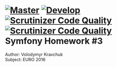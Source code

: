 [![Master](https://travis-ci.org/PulsarV/Symfony_HW3.svg?branch=master)](https://travis-ci.org/PulsarV/Symfony_HW3) [![Develop](https://travis-ci.org/PulsarV/Symfony_HW3.svg?branch=develop)](https://travis-ci.org/PulsarV/Symfony_HW3) [![Scrutinizer Code Quality](https://scrutinizer-ci.com/g/PulsarV/Symfony_HW3/badges/quality-score.png?b=master)](https://scrutinizer-ci.com/g/PulsarV/Symfony_HW3/?branch=master) [![Scrutinizer Code Quality](https://scrutinizer-ci.com/g/PulsarV/Symfony_HW3/badges/quality-score.png?b=develop)](https://scrutinizer-ci.com/g/PulsarV/Symfony_HW3/?branch=develop)  
Symfony Homework #3
===================

Author:  Volodymyr Kravchuk  
Subject: EURO 2016
